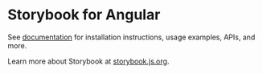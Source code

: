 # Storybook for Angular

See [documentation](https://storybook.js.org/docs/get-started/frameworks/angular?renderer=angular&ref=readme) for installation instructions, usage examples, APIs, and more.

Learn more about Storybook at [storybook.js.org](https://storybook.js.org/?ref=readme).
